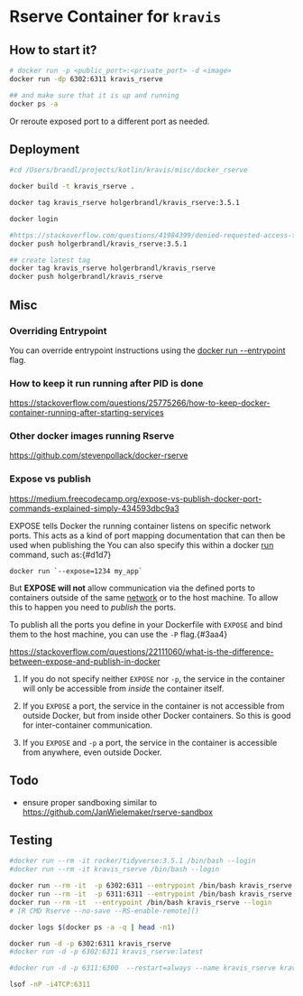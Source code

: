 # Rserve Container for `kravis`


## How to start it?

```bash
# docker run -p <public_port>:<private_port> -d <image>  
docker run -dp 6302:6311 kravis_rserve

## and make sure that it is up and running
docker ps -a
```

Or reroute exposed port to a different port as needed.



## Deployment

```bash
#cd /Users/brandl/projects/kotlin/kravis/misc/docker_rserve

docker build -t kravis_rserve .

docker tag kravis_rserve holgerbrandl/kravis_rserve:3.5.1

docker login

#https://stackoverflow.com/questions/41984399/denied-requested-access-to-the-resource-is-denied-docker
docker push holgerbrandl/kravis_rserve:3.5.1

## create latest tag
docker tag kravis_rserve holgerbrandl/kravis_rserve
docker push holgerbrandl/kravis_rserve
```

## Misc

### Overriding Entrypoint

You can override entrypoint instructions using the [docker run --entrypoint](https://docs.docker.com/engine/reference/run/#entrypoint-default-command-to-execute-at-runtime) flag.

### How to keep it run running after PID is done

https://stackoverflow.com/questions/25775266/how-to-keep-docker-container-running-after-starting-services


### Other docker images running Rserve

https://github.com/stevenpollack/docker-rserve


### Expose vs publish

https://medium.freecodecamp.org/expose-vs-publish-docker-port-commands-explained-simply-434593dbc9a3

EXPOSE tells Docker the running container listens on specific network ports. This acts as a kind of port mapping documentation that can then be used when publishing the
You can also specify this within a docker [run](https://docs.docker.com/engine/reference/run/) command, such as:{#d1d7}
```
docker run `--expose=1234 my_app`
```
But **EXPOSE will not** allow communication via the defined ports to containers outside of the same [network](https://docs.docker.com/network/) or to the host machine. To allow this to happen you need to *publish* the ports.

To publish all the ports you define in your Dockerfile with `EXPOSE` and bind them to the host machine, you can use the `-P` flag.{#3aa4}

https://stackoverflow.com/questions/22111060/what-is-the-difference-between-expose-and-publish-in-docker

1) If you do not specify neither `EXPOSE` nor `-p`, the service in the container will only be accessible from *inside* the container itself.

2) If you `EXPOSE` a port, the service in the container is not accessible from outside Docker, but from inside other Docker containers. So this is good for inter-container communication.

3) If you `EXPOSE` and `-p` a port, the service in the container is accessible from anywhere, even outside Docker.


## Todo

* ensure proper sandboxing similar to https://github.com/JanWielemaker/rserve-sandbox


## Testing

```bash
#docker run --rm -it rocker/tidyverse:3.5.1 /bin/bash --login
#docker run --rm -it kravis_rserve /bin/bash --login

docker run --rm -it  -p 6302:6311 --entrypoint /bin/bash kravis_rserve --login
docker run --rm -it  -p 6311:6311 --entrypoint /bin/bash kravis_rserve --login
docker run --rm -it  --entrypoint /bin/bash kravis_rserve --login
# [R CMD Rserve --no-save --RS-enable-remote]()

docker logs $(docker ps -a -q | head -n1)

docker run -d -p 6302:6311 kravis_rserve
#docker run -d -p 6302:6311 kravis_rserve:latest

#docker run -d -p 6311:6300  --restart=always --name kravis_rserve kravis_rserve

lsof -nP -i4TCP:6311
```


